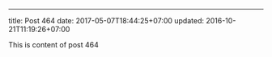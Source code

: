 ---
title: Post 464
date: 2017-05-07T18:44:25+07:00
updated: 2016-10-21T11:19:26+07:00

This is content of post 464
